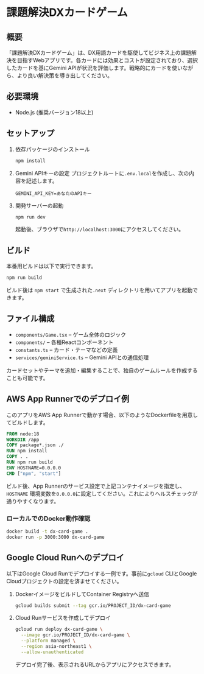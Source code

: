 # 課題解決DXカードゲーム

## 概要
「課題解決DXカードゲーム」は、DX用語カードを駆使してビジネス上の課題解決を目指すWebアプリです。各カードには効果とコストが設定されており、選択したカードを基にGemini APIが状況を評価します。戦略的にカードを使いながら、より良い解決策を導き出してください。

## 必要環境
- Node.js (推奨バージョン18以上)

## セットアップ
1. 依存パッケージのインストール
   ```bash
   npm install
   ```
2. Gemini APIキーの設定
   プロジェクトルートに`.env.local`を作成し、次の内容を記述します。
   ```env
   GEMINI_API_KEY=あなたのAPIキー
   ```
3. 開発サーバーの起動
   ```bash
   npm run dev
   ```
   起動後、ブラウザで`http://localhost:3000`にアクセスしてください。

## ビルド
本番用ビルドは以下で実行できます。
```bash
npm run build
```
ビルド後は `npm start` で生成された`.next` ディレクトリを用いてアプリを起動できます。

## ファイル構成
- `components/Game.tsx` – ゲーム全体のロジック
- `components/` – 各種Reactコンポーネント
- `constants.ts` – カード・テーマなどの定義
- `services/geminiService.ts` – Gemini APIとの通信処理

カードセットやテーマを追加・編集することで、独自のゲームルールを作成することも可能です。

## AWS App Runnerでのデプロイ例

このアプリをAWS App Runnerで動かす場合、以下のようなDockerfileを用意してビルドします。

```Dockerfile
FROM node:18
WORKDIR /app
COPY package*.json ./
RUN npm install
COPY . .
RUN npm run build
ENV HOSTNAME=0.0.0.0
CMD ["npm", "start"]
```

ビルド後、App Runnerのサービス設定で上記コンテナイメージを指定し、`HOSTNAME` 環境変数を`0.0.0.0`に設定してください。これによりヘルスチェックが通りやすくなります。

### ローカルでのDocker動作確認
```bash
docker build -t dx-card-game .
docker run -p 3000:3000 dx-card-game
```
## Google Cloud Runへのデプロイ

以下はGoogle Cloud Runでデプロイする一例です。事前に`gcloud` CLIとGoogle Cloudプロジェクトの設定を済ませてください。

1. DockerイメージをビルドしてContainer Registryへ送信
   ```bash
   gcloud builds submit --tag gcr.io/PROJECT_ID/dx-card-game
   ```
2. Cloud Runサービスを作成してデプロイ
   ```bash
   gcloud run deploy dx-card-game \
     --image gcr.io/PROJECT_ID/dx-card-game \
     --platform managed \
     --region asia-northeast1 \
     --allow-unauthenticated
   ```
   デプロイ完了後、表示されるURLからアプリにアクセスできます。

